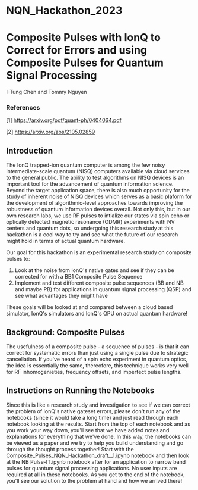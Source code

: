 # NQN_Hackathon_2023

# Composite Pulses with IonQ to Correct for Errors and using Composite Pulses for Quantum Signal Processing

I-Tung Chen and Tommy Nguyen

### References
[1] https://arxiv.org/pdf/quant-ph/0404064.pdf

[2] https://arxiv.org/abs/2105.02859

## Introduction 
The IonQ trapped-ion quantum computer is among the few noisy intermediate-scale quantum (NISQ) computers available via cloud services to the general public.
The ability to test algorithms on NISQ devices is an important tool for the advancement of quantum information science.
Beyond the target application space, there is also much opportunity for the study of inherent noise of NISQ devices which serves as a basic plaform for the development of algorithmic-level approaches towards improving the robustness of quantum information devices overall. Not only this, but in our own research labs, we use RF pulses to intialize our states via spin echo or optically detected magnetic resonance (ODMR) experiments with NV centers and quantum dots, so undergoing this research study at this hackathon is a cool way to try and see what the future of our research might hold in terms of actual quantum hardware.

Our goal for this hackathon is an experimental research study on composite pulses to:
1. Look at the noise from IonQ's native gates and see if they can be corrected for with a BB1 Composite Pulse Sequence 
2. Implement and test different composite pulse sequences (BB and NB and maybe PB) for applications in quantum signal processing (QSP) and see what advantages they might have

These goals will be looked at and compared between a cloud based simulator, IonQ's simulators and IonQ's QPU on actual quantum hardware!

## Background: Composite Pulses
The usefulness of a composite pulse - a sequence of pulses - is that it can correct for systematic errors than just using a single pulse due to strategic cancellation. If you've heard of a spin echo experiment in quantum optics, the idea is essentially the same, thereofore, this technique works very well for RF inhomogenieties, frequency offsets, and imperfect pulse lengths.  

## Instructions on Running the Notebooks 
Since this is like a research study and investigation to see if we can correct the problem of IonQ's native gateset errors, please don't run any of the notebooks (since it would take a long time) and just read through each notebook looking at the results. Start from the top of each notebook and as you work your way down, you'll see that we have added notes and explanations for everything that we've done. In this way, the notebooks can be viewed as a paper and we try to help you build understanding and go through the thought process together!  Start with the Composite_Pulses_NQN_Hackathon_draft__1.ipynb notebook and then look at the NB Pulse-IT.ipynb notebook after for an application to narrow band pulses for quantum signal processing applications. No user inputs are required at all in these notebooks. As you get to the end of the notebook, you'll see our solution to the problem at hand and how we arrived there! 
